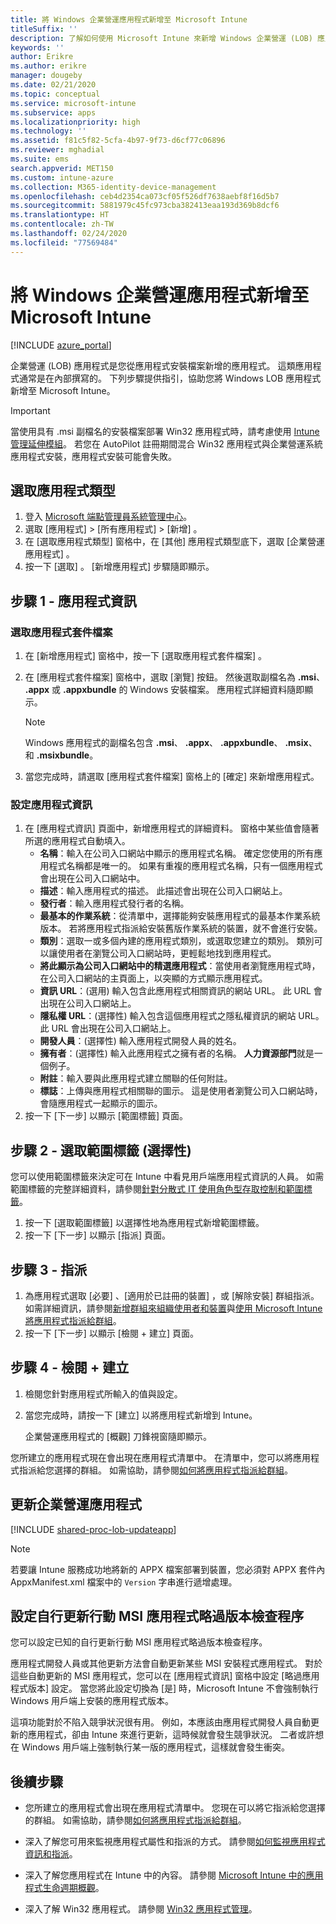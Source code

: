 ```yaml
---
title: 將 Windows 企業營運應用程式新增至 Microsoft Intune
titleSuffix: ''
description: 了解如何使用 Microsoft Intune 來新增 Windows 企業營運 (LOB) 應用程式。
keywords: ''
author: Erikre
ms.author: erikre
manager: dougeby
ms.date: 02/21/2020
ms.topic: conceptual
ms.service: microsoft-intune
ms.subservice: apps
ms.localizationpriority: high
ms.technology: ''
ms.assetid: f81c5f82-5cfa-4b97-9f73-d6cf77c06896
ms.reviewer: mghadial
ms.suite: ems
search.appverid: MET150
ms.custom: intune-azure
ms.collection: M365-identity-device-management
ms.openlocfilehash: ceb4d2354ca073cf05f526df7638aebf8f16d5b7
ms.sourcegitcommit: 5881979c45fc973cba382413eaa193d369b8dcf6
ms.translationtype: HT
ms.contentlocale: zh-TW
ms.lasthandoff: 02/24/2020
ms.locfileid: "77569484"
---
```

# <a name="add-a-windows-line-of-business-app-to-microsoft-intune"></a>將 Windows 企業營運應用程式新增至 Microsoft Intune

[!INCLUDE [azure_portal](../includes/azure_portal.md)]

企業營運 (LOB) 應用程式是您從應用程式安裝檔案新增的應用程式。 這類應用程式通常是在內部撰寫的。 下列步驟提供指引，協助您將 Windows LOB 應用程式新增至 Microsoft Intune。

> [!IMPORTANT]
> 當使用具有 .msi 副檔名的安裝檔案部署 Win32 應用程式時，請考慮使用 [Intune 管理延伸模組](../apps/intune-management-extension.md)。 若您在 AutoPilot 註冊期間混合 Win32 應用程式與企業營運系統應用程式安裝，應用程式安裝可能會失敗。  

## <a name="select-the-app-type"></a>選取應用程式類型

1. 登入 [Microsoft 端點管理員系統管理中心](https://go.microsoft.com/fwlink/?linkid=2109431)。
2. 選取 [應用程式]   > [所有應用程式]   > [新增]  。
3. 在 [選取應用程式類型]  窗格中，在 [其他]  應用程式類型底下，選取 [企業營運應用程式]  。
4. 按一下 [選取]  。 [新增應用程式]  步驟隨即顯示。

## <a name="step-1---app-information"></a>步驟 1 - 應用程式資訊

### <a name="select-the-app-package-file"></a>選取應用程式套件檔案

1. 在 [新增應用程式]  窗格中，按一下 [選取應用程式套件檔案]  。 
2. 在 [應用程式套件檔案]  窗格中，選取 [瀏覽] 按鈕。 然後選取副檔名為 **.msi**、 **.appx** 或 **.appxbundle** 的 Windows 安裝檔案。
   應用程式詳細資料隨即顯示。

    > [!NOTE]
    > Windows 應用程式的副檔名包含 **.msi**、 **.appx**、 **.appxbundle**、 **.msix**、 和 **.msixbundle**。  

3. 當您完成時，請選取 [應用程式套件檔案]  窗格上的 [確定]  來新增應用程式。

### <a name="set-app-information"></a>設定應用程式資訊

1. 在 [應用程式資訊]  頁面中，新增應用程式的詳細資料。 窗格中某些值會隨著所選的應用程式自動填入。
    - **名稱**：輸入在公司入口網站中顯示的應用程式名稱。 確定您使用的所有應用程式名稱都是唯一的。 如果有重複的應用程式名稱，只有一個應用程式會出現在公司入口網站中。
    - **描述**：輸入應用程式的描述。 此描述會出現在公司入口網站上。
    - **發行者**：輸入應用程式發行者的名稱。
    - **最基本的作業系統**：從清單中，選擇能夠安裝應用程式的最基本作業系統版本。 若將應用程式指派給安裝舊版作業系統的裝置，就不會進行安裝。
    - **類別**：選取一或多個內建的應用程式類別，或選取您建立的類別。 類別可以讓使用者在瀏覽公司入口網站時，更輕鬆地找到應用程式。
    - **將此顯示為公司入口網站中的精選應用程式**：當使用者瀏覽應用程式時，在公司入口網站的主頁面上，以突顯的方式顯示應用程式。
    - **資訊 URL**：(選用) 輸入包含此應用程式相關資訊的網站 URL。 此 URL 會出現在公司入口網站上。
    - **隱私權 URL**：(選擇性) 輸入包含這個應用程式之隱私權資訊的網站 URL。 此 URL 會出現在公司入口網站上。
    - **開發人員**：(選擇性) 輸入應用程式開發人員的姓名。
    - **擁有者**：(選擇性) 輸入此應用程式之擁有者的名稱。 **人力資源部門**就是一個例子。
    - **附註**：輸入要與此應用程式建立關聯的任何附註。
    - **標誌**：上傳與應用程式相關聯的圖示。 這是使用者瀏覽公司入口網站時，會隨應用程式一起顯示的圖示。
2. 按一下 [下一步]  以顯示 [範圍標籤]  頁面。

## <a name="step-2---select-scope-tags-optional"></a>步驟 2 - 選取範圍標籤 (選擇性)
您可以使用範圍標籤來決定可在 Intune 中看見用戶端應用程式資訊的人員。 如需範圍標籤的完整詳細資料，請參閱[針對分散式 IT 使用角色型存取控制和範圍標籤](../fundamentals/scope-tags.md)。

1. 按一下 [選取範圍標籤]  以選擇性地為應用程式新增範圍標籤。 
2. 按一下 [下一步]  以顯示 [指派]  頁面。

## <a name="step-3---assignments"></a>步驟 3 - 指派

1. 為應用程式選取 [必要]  、[適用於已註冊的裝置]  ，或 [解除安裝]  群組指派。 如需詳細資訊，請參閱[新增群組來組織使用者和裝置](~/fundamentals/groups-add.md)與[使用 Microsoft Intune 將應用程式指派給群組](apps-deploy.md)。
2. 按一下 [下一步]  以顯示 [檢閱 + 建立]  頁面。 

## <a name="step-4---review--create"></a>步驟 4 - 檢閱 + 建立

1. 檢閱您針對應用程式所輸入的值與設定。
2. 當您完成時，請按一下 [建立]  以將應用程式新增到 Intune。

    企業營運應用程式的 [概觀]  刀鋒視窗隨即顯示。

您所建立的應用程式現在會出現在應用程式清單中。 在清單中，您可以將應用程式指派給您選擇的群組。 如需協助，請參閱[如何將應用程式指派給群組](apps-deploy.md)。

## <a name="update-a-line-of-business-app"></a>更新企業營運應用程式

[!INCLUDE [shared-proc-lob-updateapp](../includes/shared-proc-lob-updateapp.md)]

   > [!NOTE]
   > 若要讓 Intune 服務成功地將新的 APPX 檔案部署到裝置，您必須對 APPX 套件內 AppxManifest.xml 檔案中的 `Version` 字串進行遞增處理。

## <a name="configure-a-self-updating-mobile-msi-app-to-ignore-the-version-check-process"></a>設定自行更新行動 MSI 應用程式略過版本檢查程序

您可以設定已知的自行更新行動 MSI 應用程式略過版本檢查程序。

應用程式開發人員或其他更新方法會自動更新某些 MSI 安裝程式應用程式。 對於這些自動更新的 MSI 應用程式，您可以在 [應用程式資訊]  窗格中設定 [略過應用程式版本]  設定。 當您將此設定切換為 [是]  時，Microsoft Intune 不會強制執行 Windows 用戶端上安裝的應用程式版本。

這項功能對於不陷入競爭狀況很有用。 例如，本應該由應用程式開發人員自動更新的應用程式，卻由 Intune 來進行更新，這時候就會發生競爭狀況。 二者或許想在 Windows 用戶端上強制執行某一版的應用程式，這樣就會發生衝突。

## <a name="next-steps"></a>後續步驟

- 您所建立的應用程式會出現在應用程式清單中。 您現在可以將它指派給您選擇的群組。 如需協助，請參閱[如何將應用程式指派給群組](apps-deploy.md)。

- 深入了解您可用來監視應用程式屬性和指派的方式。 請參閱[如何監視應用程式資訊和指派](apps-monitor.md)。

- 深入了解您應用程式在 Intune 中的內容。 請參閱 [Microsoft Intune 中的應用程式生命週期概觀](app-lifecycle.md)。

- 深入了解 Win32 應用程式。 請參閱 [Win32 應用程式管理](~/apps/apps-win32-app-management.md)。
